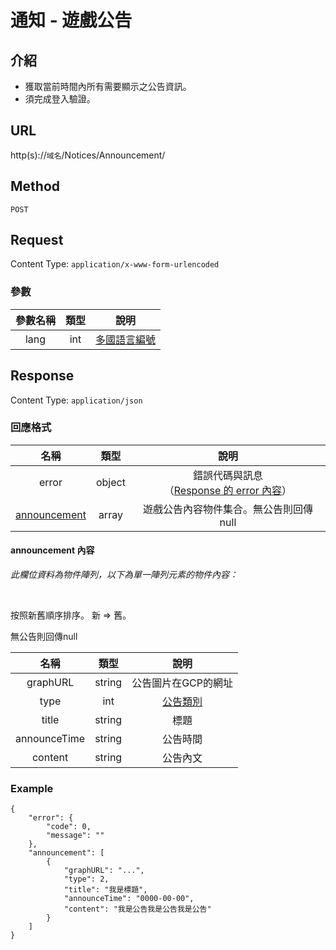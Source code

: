 # 通知 - 遊戲公告

## 介紹
 - 獲取當前時間內所有需要顯示之公告資訊。
 - 須完成登入驗證。

## URL

http(s)://`域名`/Notices/Announcement/

## Method

`POST`

## Request

Content Type: `application/x-www-form-urlencoded`

### 參數

| 參數名稱 | 類型 | 說明 |
|:-:|:-:|:-:|
| lang | int | [多國語言編號](../codes/other.md#lang) |

## Response

Content Type: `application/json`

### 回應格式

| 名稱 | 類型 | 說明 |
|:-:|:-:|:-:|
| error | object | 錯誤代碼與訊息<br>（[Response 的 error 內容](../response.md#error)） |
| [announcement](#announcement) | array | 遊戲公告內容物件集合。無公告則回傳null |

#### <span id="announcement">announcement 內容</span>

_此欄位資料為物件陣列，以下為單一陣列元素的物件內容：_

<br>

按照新舊順序排序。 新 => 舊。

無公告則回傳null
<br>

| 名稱 | 類型 | 說明 |
|:-:|:-:|:-:|
| graphURL | string | 公告圖片在GCP的網址 |
| type | int | [公告類別](../codes/other.md#announcementtype-遊戲公告類型) |
| title | string | 標題 |
| announceTime | string | 公告時間 |
| content | string | 公告內文 |


### Example
    {
        "error": {
            "code": 0,
            "message": ""
        },
        "announcement": [
            {
                "graphURL": "...",
                "type": 2,
                "title": "我是標題",
                "announceTime": "0000-00-00",
                "content": "我是公告我是公告我是公告"
            }
        ]
    }

